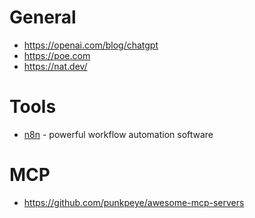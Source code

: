 # General

- https://openai.com/blog/chatgpt
- https://poe.com
- https://nat.dev/

# Tools

- [n8n](https://n8n.io/) - powerful workflow automation software

# MCP

- https://github.com/punkpeye/awesome-mcp-servers
